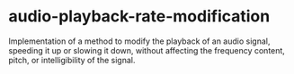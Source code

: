 # audio-playback-rate-modification
Implementation of a method to modify the playback of an audio signal, speeding it up or slowing it down, without affecting the frequency content, pitch, or intelligibility of the signal.
